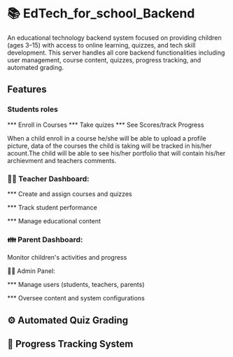 # 📚 EdTech_for_school_Backend
An educational technology backend system focused on providing children (ages 3–15) with access to online learning, quizzes, and tech skill development. This server handles all core backend functionalities including user management, course content, quizzes, progress tracking, and automated grading.

## Features
### Students roles
*** Enroll in Courses
*** Take quizes
*** See Scores/track Progress

When a child enroll in a course he/she will be able to upload a profile picture, data of the courses the child is taking will be tracked in his/her acount.The child will be able to see his/her portfolio that will contain his/her archievment and teachers comments.

### 👨‍🏫 Teacher Dashboard:

*** Create and assign courses and quizzes

*** Track student performance

*** Manage educational content

### 👪 Parent Dashboard:

Monitor children's activities and progress

👨‍💼 Admin Panel:

*** Manage users (students, teachers, parents)

*** Oversee content and system configurations

## ⚙️ Automated Quiz Grading

## 🧠 Progress Tracking System

